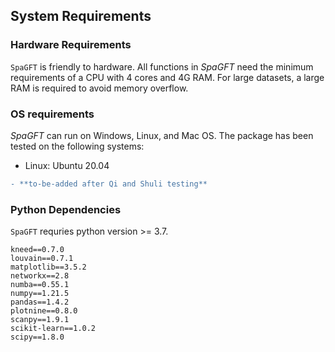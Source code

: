 ## System Requirements

### Hardware Requirements
```SpaGFT``` is friendly to hardware. All functions in _SpaGFT_ need the minimum
requirements of a CPU with 4 cores and 4G RAM. For large datasets, a large RAM is
required to avoid memory overflow.

### OS requirements
_SpaGFT_ can run on Windows, Linux, and Mac OS. The package has been tested on 
the following systems:

- Linux: Ubuntu 20.04
``` diff
- **to-be-added after Qi and Shuli testing**
```

### Python Dependencies
```SpaGFT``` requries python version >= 3.7.

``` 
kneed==0.7.0
louvain==0.7.1
matplotlib==3.5.2
networkx==2.8
numba==0.55.1
numpy==1.21.5
pandas==1.4.2
plotnine==0.8.0
scanpy==1.9.1
scikit-learn==1.0.2
scipy==1.8.0
```
